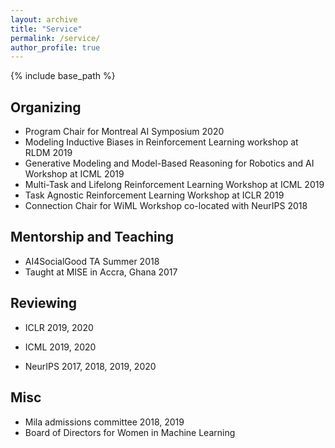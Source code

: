 ```yaml
---
layout: archive
title: "Service"
permalink: /service/
author_profile: true
---
```


{% include base_path %}

## Organizing
* Program Chair for Montreal AI Symposium 2020
* Modeling Inductive Biases in Reinforcement Learning workshop at RLDM 2019
* Generative Modeling and Model-Based Reasoning for Robotics and AI Workshop at ICML 2019
* Multi-Task and Lifelong Reinforcement Learning Workshop at ICML 2019
* Task Agnostic Reinforcement Learning Workshop at ICLR 2019 
* Connection Chair for WiML Workshop co-located with NeurIPS 2018



## Mentorship  and Teaching
* AI4SocialGood TA Summer 2018
* Taught at MISE in Accra, Ghana 2017



## Reviewing
* ICLR 2019, 2020

* ICML 2019, 2020

* NeurIPS 2017, 2018, 2019, 2020

## Misc
* Mila admissions committee 2018, 2019
* Board of Directors for Women in Machine Learning
